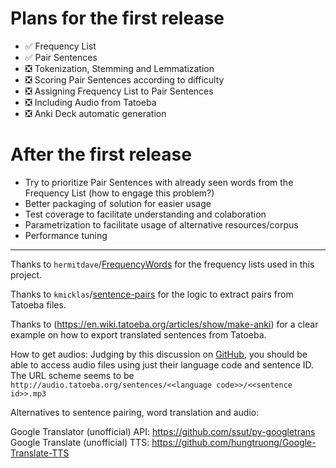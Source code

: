 # Plans for the first release
- :white_check_mark: Frequency List
- :white_check_mark: Pair Sentences
- :negative_squared_cross_mark: Tokenization, Stemming and Lemmatization
- :negative_squared_cross_mark: Scoring Pair Sentences according to difficulty
- :negative_squared_cross_mark: Assigning Frequency List to Pair Sentences
- :negative_squared_cross_mark: Including Audio from Tatoeba
- :negative_squared_cross_mark: Anki Deck automatic generation

# After the first release
- Try to prioritize Pair Sentences with already seen words from the Frequency List (how to engage this problem?)
- Better packaging of solution for easier usage
- Test coverage to facilitate understanding and colaboration
- Parametrization to facilitate usage of alternative resources/corpus
- Performance tuning

-----------------------

Thanks to `hermitdave`/[FrequencyWords](https://github.com/hermitdave/FrequencyWords) for the frequency lists used in this project. 

Thanks to `kmicklas`/[sentence-pairs](https://github.com/kmicklas/sentence-pairs) for the logic to extract pairs from Tatoeba files.

Thanks to (https://en.wiki.tatoeba.org/articles/show/make-anki) for a clear example on how to export translated sentences from Tatoeba.

How to get audios:
Judging by this discussion on [GitHub](https://github.com/Tatoeba/tatoeba2/issues/547), you should be able to access audio files using just their language code and sentence ID. The URL scheme seems to be `http://audio.tatoeba.org/sentences/<<language code>>/<<sentence id>>.mp3`

Alternatives to  sentence pairing, word translation and audio:

Google Translator (unofficial) API: https://github.com/ssut/py-googletrans
Google Translate (unofficial) TTS: https://github.com/hungtruong/Google-Translate-TTS
